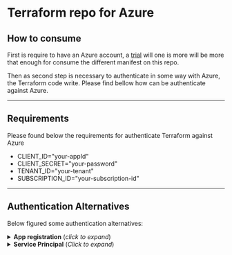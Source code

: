# Terraform repo for Azure

## How to consume

First is require to have an Azure account, a [trial](https://azure.microsoft.com/es-mx/free/search/?ef_id=_k_Cj0KCQjwmMayBhDuARIsAM9HM8cJQCaGc5d4sDgHU-RJIT3e2CJQNVuJiqtwjkgJBxYjcyKs-HGEFXEaAts0EALw_wcB_k_&OCID=AIDcmm8iiz2htt_SEM__k_Cj0KCQjwmMayBhDuARIsAM9HM8cJQCaGc5d4sDgHU-RJIT3e2CJQNVuJiqtwjkgJBxYjcyKs-HGEFXEaAts0EALw_wcB_k_&gad_source=1&gclid=Cj0KCQjwmMayBhDuARIsAM9HM8cJQCaGc5d4sDgHU-RJIT3e2CJQNVuJiqtwjkgJBxYjcyKs-HGEFXEaAts0EALw_wcB) will one is more will be more that enough for consume the different manifest on this repo.

Then as second step is necessary to authenticate in some way with Azure, the Terraform code write. Please find bellow how can be authenticate against Azure.

<hr />

## Requirements

Please found below the requirements for authenticate Terraform against Azure

- CLIENT_ID="your-appId"
- CLIENT_SECRET="your-password"
- TENANT_ID="your-tenant"
- SUBSCRIPTION_ID="your-subscription-id"

<hr />

## Authentication Alternatives

Below figured some authentication alternatives:

<details>
<summary><b>App registration</b> (<i>click to expand</i>)</summary>

> Once you already have access to your account it´s necessary dive on Azure portal and search by "App Registrations"

| Step 1 | Step 2 |
| :-: | :-: |
| ![Azure-Search_app_registrations](./img/Azure-Search_app_registrations.png) |  ![Azure-Create_app_registrations](./img/Azure-Create_app_registrations.png) |

> Then you will have to create an App Registration, click on Register an application and then follow the instructions

![Azure-Register_app_registrations](./img/Azure-Register_app_registrations.png)

> After that we will have created our application and that will provide part of the necessary information to authenticate against Azure:

| Information Required | Capture |
| - | :-: |
| - subscription_id <br /> - client_id <br />- tenant_id | ![Azure-Info_app_registrations](./img/Azure-Info_app_registrations.png) |

> It´s valid to clarify that for each App Registration made is required to create a **Client Credential** where figured "**Add a certificate or secret**" (_check the below screenshot_)

| Step 1 | Step 2 |
| :-: | :-: |
| ![Azure-ClientCredential_app_registration](./img/Azure-ClientCredential_app_registration.png) | ![Azure-ClientCredential_app_registrations_1](./img/Azure-ClientCredential_app_registrations_1.png) |

> This action will give us the last information required

![Azure-ClientSecret_app_registration.png](./img/Azure-ClientSecret_app_registration.png)

</details>
<details>
<summary><b>Service Principal</b> (<i>Click to expand</i>)</summary>

**Create a Service Principal**

1. Download [Azure CLI](https://learn.microsoft.com/en-us/cli/azure/install-azure-cli)

1. Login Azure CLI

    ```
    az login
    ```

1. Create Service Principal execution the following command:

    ```
    az ad sp create-for-rbac --name "<service-principal-name>" --role="Contributor" --scopes="/subscriptions/<subscription-id>"
    ```

    > _This command will output the necessary information (appId, tenant, password)._

    ![az-cli_sp_creation](./img/az-cli_sp_creation.png)

</details>
